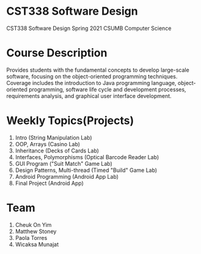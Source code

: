 # CST338 Software Design
CST338 Software Design Spring 2021 CSUMB Computer Science

# Course Description
Provides students with the fundamental concepts to develop large-scale software, focusing on the object-oriented programming techniques. Coverage includes the introduction to Java programming language, object-oriented programming, software life cycle and development processes, requirements analysis, and graphical user interface development.

# Weekly Topics(Projects)
1. Intro (String Manipulation Lab)
2. OOP, Arrays (Casino Lab)
3. Inheritance (Decks of Cards Lab)
4. Interfaces, Polymorphisms (Optical Barcode Reader Lab)
5. GUI Program ("Suit Match" Game Lab)
6. Design Patterns, Multi-thread (Timed "Build" Game Lab)
7. Android Programming (Android App Lab)
8. Final Project (Android App)

# Team 
1. Cheuk On Yim
2. Matthew Stoney
3. Paola Torres
4. Wicaksa Munajat
